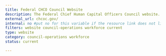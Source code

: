 ```yaml
---
title: Federal CHCO Council Website
description: The Federal Chief Human Capital Officers Council website.
external_url: chcoc.gov/
internal: no #put no for this variable if the resource link does not live on CIO.gov
filters: website council-operations workforce current
type: website
category: council-operations workforce
status: current

---
```

